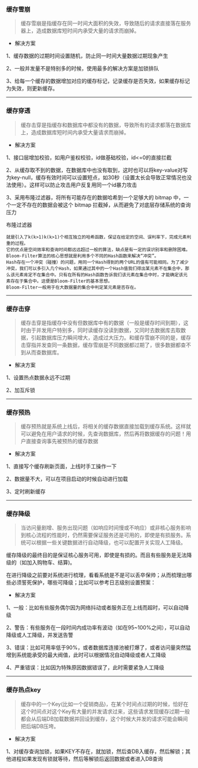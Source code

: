 ###  缓存雪崩

> 缓存雪崩是指缓存在同一时间大面积的失效，导致随后的请求直接落在服务器上，造成数据库短时间内承受大量的请求而崩掉。

- 解决方案

1、缓存数据的过期时间设置随机，防止同一时间大量数据过期现象产生

2、一般并发量不是特别多的时候，使用最多的解决方案是加锁排队

3、给每一个缓存的数据增加对应的缓存标记，记录缓存是否失效，如果缓存标记为失效，则更新缓存。

---

### 缓存穿透

> 缓存击穿是指缓存和数据库中都没有的数据，导致所有的请求都落在数据库上，造成数据库短时间内承受大量请求而崩掉。

- 解决方案

1、接口层增加校验，如用户鉴权校验，id做基础校验，id<=0的直接拦截

2、从缓存取不到的数据，在数据库中也没有取到，这时也可以将key-value对写为key-null，缓存有效时间可以设置短点，如30秒（设置太长会导致正常情况也没法使用）。这样可以防止攻击用户反复用同一个id暴力攻击

3、采用布隆过滤器，将所有可能存在的数据哈希到一个足够大的 bitmap 中，一个一定不存在的数据会被这个 bitmap 拦截掉，从而避免了对底层存储系统的查询压力

布隆过滤器
```
就是引入了k(k>1)k(k>1)个相互独立的哈希函数，保证在给定的空间、误判率下，完成元素判重的过程。
它的优点是空间效率和查询时间都远远超过一般的算法，缺点是有一定的误识别率和删除困难。
Bloom-Filter算法的核心思想就是利用多个不同的Hash函数来解决“冲突”。
Hash存在一个冲突（碰撞）的问题，用同一个Hash得到的两个URL的值有可能相同。为了减少冲突，我们可以多引入几个Hash，如果通过其中的一个Hash值我们得出某元素不在集合中，那么该元素肯定不在集合中。只有在所有的Hash函数告诉我们该元素在集合中时，才能确定该元素存在于集合中。这便是Bloom-Filter的基本思想。
Bloom-Filter一般用于在大数据量的集合中判定某元素是否存在。
```
---

###  缓存击穿

> 缓存击穿是指缓存中没有但数据库中有的数据（一般是缓存时间到期），这时由于并发用户特别多，同时读缓存没读到数据，又同时去数据库去取数据，引起数据库压力瞬间增大，造成过大压力。和缓存雪崩不同的是，缓存击穿指并发查同一条数据，缓存雪崩是不同数据都过期了，很多数据都查不到从而查数据库。

- 解决方案

1、设置热点数据永远不过期

2、加互斥锁

---

### 缓存预热

> 缓存预热就是系统上线后，将相关的缓存数据直接加载到缓存系统。这样就可以避免在用户请求的时候，先查询数据库，然后再将数据缓存的问题！用户直接查询事先被预热的缓存数据

- 解决方案

1、直接写个缓存刷新页面，上线时手工操作一下

2、数据量不大，可以在项目启动的时候自动进行加载

3、定时刷新缓存

---

### 缓存降级

> 当访问量剧增、服务出现问题（如响应时间慢或不响应）或非核心服务影响到核心流程的性能时，仍然需要保证服务还是可用的，即使是有损服务。系统可以根据一些关键数据进行自动降级，也可以配置开关实现人工降级。

缓存降级的最终目的是保证核心服务可用，即使是有损的。而且有些服务是无法降级的（如加入购物车、结算)。

在进行降级之前要对系统进行梳理，看看系统是不是可以丢卒保帅；从而梳理出哪些必须誓死保护，哪些可降级；比如可以参考日志级别设置预案：

- 解决方案

1、一般：比如有些服务偶尔因为网络抖动或者服务正在上线而超时，可以自动降级

2、警告：有些服务在一段时间内成功率有波动（如在95~100%之间），可以自动降级或人工降级，并发送告警

3、错误：比如可用率低于90%，或者数据库连接池被打爆了，或者访问量突然猛增到系统能承受的最大阀值，此时可以根据情况自动降级或者人工降级

4、严重错误：比如因为特殊原因数据错误了，此时需要紧急人工降级

---

### 缓存热点key

> 缓存中的一个Key(比如一个促销商品)，在某个时间点过期的时候，恰好在这个时间点对这个Key有大量的并发请求过来，这些请求发现缓存过期一般都会从后端DB加载数据并回设到缓存，这个时候大并发的请求可能会瞬间把后端DB压垮。

- 解决方案

1、对缓存查询加锁，如果KEY不存在，就加锁，然后查DB入缓存，然后解锁；其他进程如果发现有锁就等待，然后等解锁后返回数据或者进入DB查询
